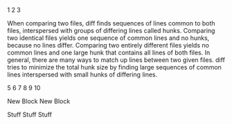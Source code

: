 1
2
3

When comparing two files, diff finds sequences of lines common to both files, interspersed with groups of differing lines called hunks. Comparing two identical files yields one sequence of common lines and no hunks, because no lines differ. Comparing two entirely different files yields no common lines and one large hunk that contains all lines of both files. In general, there are many ways to match up lines between two given files. diff tries to minimize the total hunk size by finding large sequences of common lines interspersed with small hunks of differing lines. 


5
6
7
8
9
10

New Block
New Block

Stuff
Stuff
Stuff
